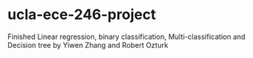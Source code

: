 # ucla-ece-246-project
Finished Linear regression, binary classification, Multi-classification and Decision tree by Yiwen Zhang and Robert Ozturk
